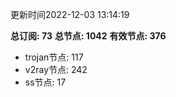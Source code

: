 更新时间2022-12-03 13:14:19

**总订阅: 73**
**总节点: 1042**
**有效节点: 376**
- trojan节点: 117
- v2ray节点: 242
- ss节点: 17
